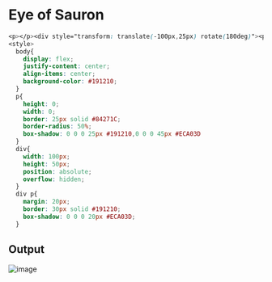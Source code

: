 # Eye of Sauron

```css
<p></p><div style="transform: translate(-100px,25px) rotate(180deg)"><p></p></div><div style="transform: translate(100px,-25px)"><p></p></div>
<style>
  body{
    display: flex;
	justify-content: center;
    align-items: center;
    background-color: #191210;
  }
  p{
    height: 0;
    width: 0;
    border: 25px solid #84271C;
    border-radius: 50%;
    box-shadow: 0 0 0 25px #191210,0 0 0 45px #ECA03D
  }
  div{
    width: 100px;
    height: 50px;
    position: absolute;
    overflow: hidden;
  }
  div p{
    margin: 20px;
    border: 30px solid #191210;
    box-shadow: 0 0 0 20px #ECA03D;
  }
  ```
  
  
## Output

![image](https://user-images.githubusercontent.com/26904087/120362898-34181100-c329-11eb-8973-6ffe0ae59177.png)

